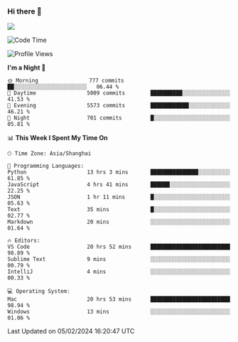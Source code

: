 ### Hi there 👋

<!--
**JJAYCHEN1e/jjaychen1e** is a ✨ _special_ ✨ repository because its `README.md` (this file) appears on your GitHub profile.

Here are some ideas to get you started:

- 🔭 I’m currently working on ...
- 🌱 I’m currently learning ...
- 👯 I’m looking to collaborate on ...
- 🤔 I’m looking for help with ...
- 💬 Ask me about ...
- 📫 How to reach me: ...
- 😄 Pronouns: ...
- ⚡ Fun fact: ...
-->

[![](https://github-readme-stats.vercel.app/api?username=jjaychen1e&show_icons=true)](https://github.com/jjaychen1e/github-readme-stats?count_private=true)

<!--START_SECTION:waka-->
![Code Time](http://img.shields.io/badge/Code%20Time-984%20hrs%2019%20mins-blue)

![Profile Views](http://img.shields.io/badge/Profile%20Views-0-blue)

**I'm a Night 🦉** 

```text
🌞 Morning                777 commits         ██░░░░░░░░░░░░░░░░░░░░░░░   06.44 % 
🌆 Daytime                5009 commits        ██████████░░░░░░░░░░░░░░░   41.53 % 
🌃 Evening                5573 commits        ████████████░░░░░░░░░░░░░   46.21 % 
🌙 Night                  701 commits         █░░░░░░░░░░░░░░░░░░░░░░░░   05.81 % 
```


📊 **This Week I Spent My Time On** 

```text
🕑︎ Time Zone: Asia/Shanghai

💬 Programming Languages: 
Python                   13 hrs 3 mins       ███████████████░░░░░░░░░░   61.85 % 
JavaScript               4 hrs 41 mins       ██████░░░░░░░░░░░░░░░░░░░   22.25 % 
JSON                     1 hr 11 mins        █░░░░░░░░░░░░░░░░░░░░░░░░   05.63 % 
Text                     35 mins             █░░░░░░░░░░░░░░░░░░░░░░░░   02.77 % 
Markdown                 20 mins             ░░░░░░░░░░░░░░░░░░░░░░░░░   01.64 % 

🔥 Editors: 
VS Code                  20 hrs 52 mins      █████████████████████████   98.89 % 
Sublime Text             9 mins              ░░░░░░░░░░░░░░░░░░░░░░░░░   00.79 % 
IntelliJ                 4 mins              ░░░░░░░░░░░░░░░░░░░░░░░░░   00.33 % 

💻 Operating System: 
Mac                      20 hrs 53 mins      █████████████████████████   98.94 % 
Windows                  13 mins             ░░░░░░░░░░░░░░░░░░░░░░░░░   01.06 % 
```


 Last Updated on 05/02/2024 16:20:47 UTC
<!--END_SECTION:waka-->
